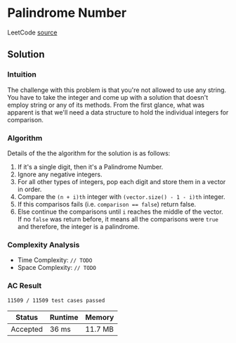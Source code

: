 # Palindrome Number

LeetCode [source](https://leetcode.com/problems/palindrome-number/)

## Solution

### Intuition

The challenge with this problem is that you're not allowed to use any string. You have to take the integer and come up with a solution that doesn't employ string or any of its methods. From the first glance, what was apparent is that we'll need a data structure to hold the individual integers for comparison.

### Algorithm
Details of the the algorithm for the solution is as follows:
1. If it's a single digit, then it's a Palindrome Number. 
2. Ignore any negative integers.
3. For all other types of integers, pop each digit and store them in a vector in order.
4. Compare the `(n + i)th` integer with `(vector.size() - 1 - i)th` integer. 
5. If this comparisos fails (i.e. `comparison == false`) return false. 
6. Else continue the comparisons until `i` reaches the middle of the vector. If no `false` was return before, it means all the comparisons were `true` and therefore, the integer is a palindrome.

### Complexity Analysis
* Time Complexity: `// TODO`
* Space Complexity: `// TODO`

### AC Result

`11509 / 11509 test cases passed`

| Status | Runtime | Memory |
|--------|---------|--------|
| Accepted | 36 ms | 11.7 MB |
